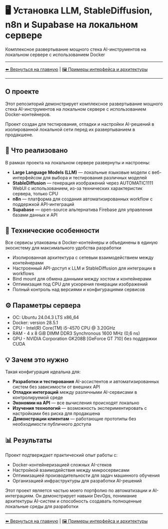 # 🖥️ Установка LLM, StableDiffusion, n8n и Supabase на локальном сервере

Комплексное развертывание мощного стека AI-инструментов на локальном сервере с использованием Docker

---

[⬅️ Вернуться на главную](https://github.com/VladimirMenshikov/VladimirMenshikov/blob/main/README.md) | [🖼️ Примеры интерфейса и архитектуры](./img/readme.md)

---

## О проекте

Этот репозиторий демонстрирует комплексное развертывание мощного стека AI-инструментов на локальном сервере с использованием Docker-контейнеров. 

Проект создан для тестирования, отладки и настройки AI-решений в изолированной локальной сети перед их развертыванием в продакшене.

## 🎯 Что реализовано

В рамках проекта на локальном сервере развернуты и настроены:
- **Large Language Models (LLM)** — локальные языковые модели с веб-интерфейсом для выбора и тестирования различных моделей
- **StableDiffusion** — генерация изображений через AUTOMATIC1111 WebUI с использованием, из-за технических характеристик сервера, только CPU
- **n8n** — платформа для создания автоматизированных workflow с поддержкой API-интеграций
- **Supabase** — open-source альтернатива Firebase для управления базами данных и API

## 🔧 Технические особенности

Все сервисы упакованы в Docker-контейнеры и объединены в единую экосистему для максимального удобства разработки

- Изолированная архитектура с сетевым взаимодействием между контейнерами
- Настроенный API-доступ к LLM и StableDiffusion для интеграции в workflows
- Bind mount для обмена данными между хостом и контейнерами
- Оптимизация под CPU для ускорения генерации изображений
- Полный контроль над версиями и конфигурациями сервисов

## ⚙️ Параметры сервера

- ОС: Ubuntu 24.04.3 LTS x86_64
- Docker: version 28.5.1
- CPU - Intel(R) Core(TM) i5-4570 CPU @ 3.20GHz
- RAM - 4 x 8 GiB DIMM DDR3 Synchronous 1600 MHz (0,6 ns)
- GPU - NVIDIA Corporation GK208B [GeForce GT 710] без поддержки CUDA

## 💡 Зачем это нужно

Такая конфигурация идеальна для:

- **Разработки и тестирования** AI-ассистентов и автоматизированных систем без зависимости от внешних API
- **Отладки интеграций** между различными AI-сервисами в контролируемой среде
- **Экономии на API** — все вычисления происходят локально
- **Изучения технологий** — возможность экспериментировать с настройками без риска для продакшена
- **Демонстрации клиентам** — работающие прототипы без необходимости публичного доступа

## 📊 Результаты

Проект подтверждает практический опыт работы с:

- Docker-контейнеризацией сложных AI-стеков
- Настройкой взаимодействия между микросервисами
- Оптимизацией производительности для задач машинного обучения
- Организацией инфраструктуры для разработки AI-решений

Этот проект является частью моего портфолио по автоматизации и AI-интеграциям. Он демонстрирует навыки DevOps, понимание архитектуры AI-систем и способность создавать полноценные локальные среды для разработки

---

[⬅️ Вернуться на главную](https://github.com/VladimirMenshikov/VladimirMenshikov/blob/main/README.md) | [🖼️ Примеры интерфейса и архитектуры](./img/readme.md)
